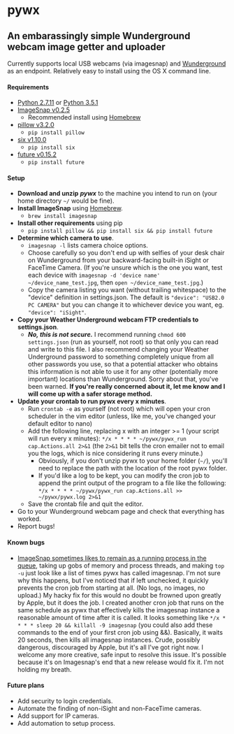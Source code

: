 # pywx
## An embarassingly simple Wunderground webcam image getter and uploader
Currently supports local USB webcams (via imagesnap) and [Wunderground](https://www.wunderground.com/webcams/signup.html) as an endpoint. Relatively easy to install using the OS X command line.

#### Requirements
  - [Python 2.7.11](https://www.python.org/downloads/release/python-2711/) or [Python 3.5.1](https://www.python.org/downloads/release/python-351/)
  - [ImageSnap v0.2.5](http://iharder.sourceforge.net/current/macosx/imagesnap/)
    - Recommended install using [Homebrew](https://brew.sh)
  - [pillow v3.2.0](https://pypi.python.org/pypi/Pillow/3.2.0)
    - `pip install pillow`
  - [six v1.10.0](https://pypi.python.org/pypi/six/1.10.0)
    - `pip install six`
  - [future v0.15.2](https://pypi.python.org/pypi/future/0.15.2)
    - `pip install future`

#### Setup
  - **Download and unzip** ***pywx*** to the machine you intend to run on (your home directory `~/` would be fine).
  - **Install ImageSnap** using [Homebrew](https://brew.sh).
    - `brew install imagesnap`
  - **Install other requirements** using pip
    - `pip install pillow && pip install six && pip install future`
  - **Determine which camera to use**.
    - `imagesnap -l` lists camera choice options.
    - Choose carefully so you don't end up with selfies of your desk chair on Wunderground from your backward-facing built-in iSight or FaceTime Camera. (If you're unsure which is the one you want, test each device with `imagesnap -d 'device name' ~/device_name_test.jpg`, then `open ~/device_name_test.jpg`.)
    - Copy the camera listing you want (without trailing whitespace) to the "device" definition in settings.json. The default is `"device": "USB2.0 PC CAMERA"` but you can change it to whichever device you want, eg. `"device": "iSight"`.
  - **Copy your Weather Underground webcam FTP credentials to settings.json**.
    - ***No, this is not secure.*** I recommend running `chmod 600 settings.json` (run as yourself, not root) so that only you can read and write to this file. I also recommend changing your Weather Underground password to something completely unique from all other passwords you use, so that a potential attacker who obtains this information is not able to use it for any other (potentially more important) locations than Wunderground. Sorry about that, you've been warned. **If you're really concerned about it, let me know and I will come up with a safer storage method.**
  - **Update your crontab to run pywx every x minutes**.
    - Run `crontab -e` as yourself (not root) which will open your cron scheduler in the vim editor (unless, like me, you've changed your default editor to nano)
    - Add the following line, replacing x with an integer >= 1 (your script will run every x minutes): `*/x * * * * ~/pywx/pywx_run cap.Actions.all 2>&1` (the `2>&1` bit tells the cron emailer not to email you the logs, which is nice considering it runs every minute.)
      - Obviously, if you don't unzip pywx to your home folder (`~/`), you'll need to replace the path with the location of the root pywx folder.
      - If you'd like a log to be kept, you can modify the cron job to append the print output of the program to a file like the following: `*/x * * * * ~/pywx/pywx_run cap.Actions.all >> ~/pywx/pywx.log 2>&1`
    - Save the crontab file and quit the editor.
  - Go to your Wunderground webcam page and check that everything has worked.
  - Report bugs!

#### Known bugs
  - [ImageSnap sometimes likes to remain as a running process in the queue](http://iharder.sourceforge.net/current/macosx/imagesnap/#comment-509757035), taking up gobs of memory and process threads, and making `top -u` just look like a list of times pywx has called imagesnap. I'm not sure why this happens, but I've noticed that if left unchecked, it quickly prevents the cron job from starting at all. (No logs, no images, no upload.) My hacky fix for this would no doubt be frowned upon greatly by Apple, but it does the job. I created another cron job that runs on the same schedule as pywx that effectively kills the imagesnap instance a reasonable amount of time after it is called. It looks something like `*/x * * * * sleep 20 && killall -9 imagesnap` (you could also add these commands to the end of your first cron job using &&). Basically, it waits 20 seconds, then kills all imagesnap instances. Crude, possibly dangerous, discouraged by Apple, but it's all I've got right now. I welcome any more creative, safe input to resolve this issue. It's possible because it's on Imagesnap's end that a new release would fix it. I'm not holding my breath.

#### Future plans
  - Add security to login credentials.
  - Automate the finding of non-iSight and non-FaceTime cameras.
  - Add support for IP cameras.
  - Add automation to setup process.
